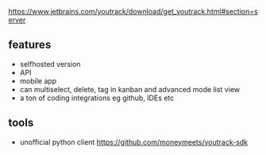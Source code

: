 https://www.jetbrains.com/youtrack/download/get_youtrack.html#section=server

## features
- selfhosted version
- API
- mobile app
- can multiselect, delete, tag in kanban and advanced mode list view
- a ton of coding integrations eg github, IDEs etc

## tools
- unofficial python client https://github.com/moneymeets/youtrack-sdk